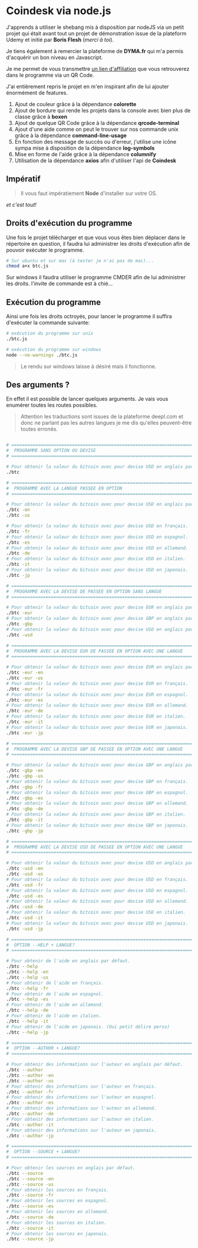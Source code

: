 # Coindesk via node.js

J'apprends à utiliser le shebang mis à disposition par nodeJS via un petit projet qui était avant tout un projet de démonstration issue
de la plateform Udemy et initié par **Boris Flesh** (_merci à toi_).

Je tiens également à remercier la plateforme de **DYMA.fr** qui m'a permis d'acquérir un bon niveau en Javascript.

Je me permet de vous transmettre [un lien d'affiliation](https://dyma.fr/r/5d52bd274e7aec730eb90fde) que vous retrouverez dans le programme via un QR Code.

J'ai entièrement repris le projet en m'en inspirant afin de lui ajouter énormément de features.

1. Ajout de couleur grâce à la dépendance **colorette**
2. Ajout de bordure qui rende les projets dans la console avec bien plus de classe grâce à **boxen**
3. Ajout de quelque QR Code grâce à la dépendance **qrcode-terminal**
4. Ajout d'une aide comme on peut le trouver sur nos commande unix grâce à la dépendance **command-line-usage**
5. En fonction des message de succès ou d'erreur, j'utilise une icône sympa mise à disposition de la dépendance **log-symbols**
6. Mise en forme de l'aide grâce à la dépendance **columnify**
7. Utilisation de la dépendance **axios** afin d'utiliser l'api de **Coindesk**

## Impératif

> Il vous faut impératiement **Node** d'installer sur votre OS.

_et c'est tout!_

## Droits d'exécution du programme

Une fois le projet télécharger et que vous vous êtes bien déplacer dans le répertoire en question,
il faudra lui administrer les droits d'exécution afin de pouvoir exécuter le programme.

```sh
# Sur ubuntu et sur mac (à tester je n'ai pas de mac)...
chmod a+x btc.js
```
Sur windows il faudra utiliser le programme CMDER afin de lui administrer les droits.
l'invite de commande est à chié...

## Exécution du programme

Ainsi une fois les droits octroyés, pour lancer le programme il suffira d'exécuter la commande suivante:

```sh
# exécution du programme sur unix
./btc.js

# exécution du programme sur windows
node --no-warnings ./btc.js
```

> Le rendu sur windows laisse à désiré mais il fonctionne.


## Des arguments ?

En effet il est possible de lancer quelques arguments. Je vais vous enumérer toutes les routes possibles.

> Attention les traductions sont issues de la plateforme deepl.com et donc ne parlant pas les autres langues je me dis qu'elles peuvent-être toutes erronés.

```sh

# ======================================================================
#  PROGRAMME SANS OPTION OU DEVISE
# ======================================================================

# Pour obtenir la valeur du bitcoin avec pour devise USD en anglais par défaut.
./btc

# ======================================================================
#  PROGRAMME AVEC LA LANGUE PASSEE EN OPTION
# ======================================================================

# Pour obtenir la valeur du bitcoin avec pour devise USD en anglais par défaut.
./btc -en
./btc -us

# Pour obtenir la valeur du bitcoin avec pour devise USD en français.
./btc -fr
# Pour obtenir la valeur du bitcoin avec pour devise USD en espagnol.
./btc -es
# Pour obtenir la valeur du bitcoin avec pour devise USD en allemand.
./btc -de
# Pour obtenir la valeur du bitcoin avec pour devise USD en italien.
./btc -it
# Pour obtenir la valeur du bitcoin avec pour devise USD en japonais.
./btc -jp

# ======================================================================
#  PROGRAMME AVEC LA DEVISE DE PASSEE EN OPTION SANS LANGUE
# ======================================================================

# Pour obtenir la valeur du bitcoin avec pour devise EUR en anglais par défaut.
./btc -eur
# Pour obtenir la valeur du bitcoin avec pour devise GBP en anglais par défaut.
./btc -gbp
# Pour obtenir la valeur du bitcoin avec pour devise USD en anglais par défaut.
./btc -usd

# ======================================================================
#  PROGRAMME AVEC LA DEVISE EUR DE PASSEE EN OPTION AVEC UNE LANGUE
# ======================================================================

# Pour obtenir la valeur du bitcoin avec pour devise EUR en anglais par défaut.
./btc -eur -en
./btc -eur -us
# Pour obtenir la valeur du bitcoin avec pour devise EUR en français.
./btc -eur -fr
# Pour obtenir la valeur du bitcoin avec pour devise EUR en espagnol.
./btc -eur -es
# Pour obtenir la valeur du bitcoin avec pour devise EUR en allemand.
./btc -eur -de
# Pour obtenir la valeur du bitcoin avec pour devise EUR en italien.
./btc -eur -it
# Pour obtenir la valeur du bitcoin avec pour devise EUR en japonais.
./btc -eur -jp

# ======================================================================
#  PROGRAMME AVEC LA DEVISE GBP DE PASSEE EN OPTION AVEC UNE LANGUE
# ======================================================================

# Pour obtenir la valeur du bitcoin avec pour devise GBP en anglais par défaut.
./btc -gbp -en
./btc -gbp -us
# Pour obtenir la valeur du bitcoin avec pour devise GBP en français.
./btc -gbp -fr
# Pour obtenir la valeur du bitcoin avec pour devise GBP en espagnol.
./btc -gbp -es
# Pour obtenir la valeur du bitcoin avec pour devise GBP en allemand.
./btc -gbp -de
# Pour obtenir la valeur du bitcoin avec pour devise GBP en italien.
./btc -gbp -it
# Pour obtenir la valeur du bitcoin avec pour devise GBP en japonais.
./btc -gbp -jp

# ======================================================================
#  PROGRAMME AVEC LA DEVISE USD DE PASSEE EN OPTION AVEC UNE LANGUE
# ======================================================================

# Pour obtenir la valeur du bitcoin avec pour devise USD en anglais par défaut.
./btc -usd -en
./btc -usd -us
# Pour obtenir la valeur du bitcoin avec pour devise USD en français.
./btc -usd -fr
# Pour obtenir la valeur du bitcoin avec pour devise USD en espagnol.
./btc -usd -es
# Pour obtenir la valeur du bitcoin avec pour devise USD en allemand.
./btc -usd -de
# Pour obtenir la valeur du bitcoin avec pour devise USD en italien.
./btc -usd -it
# Pour obtenir la valeur du bitcoin avec pour devise USD en japonais.
./btc -usd -jp

# ======================================================================
#  OPTION --HELP + LANGUE?
# ======================================================================

# Pour obtenir de l'aide en anglais par défaut.
./btc --help
./btc --help -en
./btc --help -us
# Pour obtenir de l'aide en français.
./btc --help -fr
# Pour obtenir de l'aide en espagnol.
./btc --help -es
# Pour obtenir de l'aide en allemand.
./btc --help -de
# Pour obtenir de l'aide en italien.
./btc --help -it
# Pour obtenir de l'aide en japonais. (Oui petit délire perso)
./btc --help -jp

# ======================================================================
#  OPTION --AUTHOR + LANGUE?
# ======================================================================

# Pour obtenir des informations sur l'auteur en anglais par défaut.
./btc --author
./btc --author -en
./btc --author -us
# Pour obtenir des informations sur l'auteur en français.
./btc --author -fr
# Pour obtenir des informations sur l'auteur en espagnol.
./btc --author -es
# Pour obtenir des informations sur l'auteur en allemand.
./btc --author -de
# Pour obtenir des informations sur l'auteur en italien.
./btc --author -it
# Pour obtenir des informations sur l'auteur en japonais.
./btc --author -jp

# ======================================================================
#  OPTION --SOURCE + LANGUE?
# ======================================================================

# Pour obtenir les sources en anglais par défaut.
./btc --source
./btc --source -en
./btc --source -us
# Pour obtenir les sources en français.
./btc --source -fr
# Pour obtenir les sources en espagnol.
./btc --source -es
# Pour obtenir les sources en allemand.
./btc --source -de
# Pour obtenir les sources en italien.
./btc --source -it
# Pour obtenir les sources en japonais.
./btc --source -jp
```
